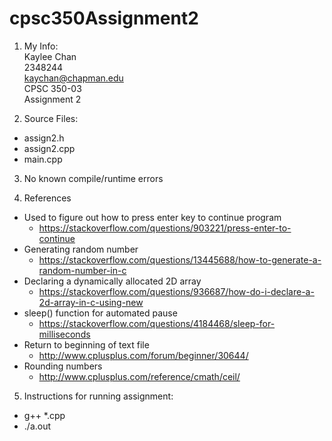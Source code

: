 # cpsc350Assignment2

1. My Info: <br/>
Kaylee Chan <br/>
2348244 <br/>
kaychan@chapman.edu <br/>
CPSC 350-03 <br/>
Assignment 2 <br/>

2. Source Files:
- assign2.h
- assign2.cpp
- main.cpp

3. No known compile/runtime errors

4. References
- Used to figure out how to press enter key to continue program
  - https://stackoverflow.com/questions/903221/press-enter-to-continue
- Generating random number
  - https://stackoverflow.com/questions/13445688/how-to-generate-a-random-number-in-c
- Declaring a dynamically allocated 2D array
  - https://stackoverflow.com/questions/936687/how-do-i-declare-a-2d-array-in-c-using-new
- sleep() function for automated pause
  - https://stackoverflow.com/questions/4184468/sleep-for-milliseconds
- Return to beginning of text file
  - http://www.cplusplus.com/forum/beginner/30644/
- Rounding numbers
  - http://www.cplusplus.com/reference/cmath/ceil/

5. Instructions for running assignment:
- g++ *.cpp
- ./a.out
